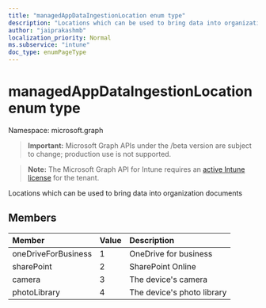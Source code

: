 ```yaml
---
title: "managedAppDataIngestionLocation enum type"
description: "Locations which can be used to bring data into organization documents"
author: "jaiprakashmb"
localization_priority: Normal
ms.subservice: "intune"
doc_type: enumPageType
---
```


# managedAppDataIngestionLocation enum type

Namespace: microsoft.graph

> **Important:** Microsoft Graph APIs under the /beta version are subject to change; production use is not supported.

> **Note:** The Microsoft Graph API for Intune requires an [active Intune license](https://go.microsoft.com/fwlink/?linkid=839381) for the tenant.

Locations which can be used to bring data into organization documents

## Members
|Member|Value|Description|
|:---|:---|:---|
|oneDriveForBusiness|1|OneDrive for business|
|sharePoint|2|SharePoint Online|
|camera|3|The device's camera|
|photoLibrary|4|The device's photo library|